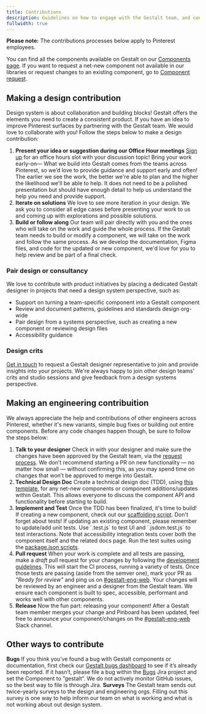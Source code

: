 ```yaml
---
title: Contributions
description: Guidelines on how to engage with the Gestalt team, and contribute.
fullwidth: true
---
```


**Please note:** The contributions processes below apply to Pinterest employees.

You can find all the components available on Gestalt on our [Components page](https://gestalt.pinterest.systems/web/overview). If you want to request a net-new component not available in our libraries or request changes to an existing component, go to [Component request](/team_support/component_request).

## Making a design contribution

Design system is about collaboration and building blocks! Gestalt offers the elements you need to create a consistent product. If you have an idea to improve Pinterest surfaces by partnering with the Gestalt team. We would love to collaborate with you! Follow the steps below to make a design contribution:

1. **Present your idea or suggestion during our Office Hour meetings**
    [Sign up](https://pinch.pinadmin.com/gestaltSignUp) for an office hours slot with your discussion topic!
    Bring your work early-on— What we build into Gestalt comes from the teams across Pinterest, so we’d love to provide guidance and support early and often! The earlier we see the work, the better we're able to plan and the higher the likelihood we'll be able to help. It does not need to be a polished presentation but should have enough detail to help us understand the help you need and provide support.
2. **Iterate on solutions**
    We love to see more iteration in your design. We ask you to consider all edge cases before presenting your work to us and coming up with explorations and possible solutions.
3. **Build or follow along**
   Our team will pair directly with you and the ones who will take on the work and guide the whole process. If the Gestalt team needs to build or modify a component, we will take on the work and follow the same process. As we develop the documentation, Figma files, and code for the updated or new component, we'd love for you to help review and be part of a final check.

### Pair design or consultancy

We love to contribute with product initiatives by placing a dedicated Gestalt designer in projects that need a design system perspective, such as:

- Support on turning a team-specific component into a Gestalt component
- Review and document patterns, guidelines and standards design org-wide
- Pair design from a systems perspective, such as creating a new component or reviewing design files
- Accessibility guidance

### Design crits

[Get in touch](https://pinch.pinadmin.com/gestaltSignUp) to request a Gestalt designer representative to join and provide insights into your projects. We're always happy to join other design teams' crits and studio sessions and give feedback from a design systems perspective.

## Making an engineering contribuition

We always appreciate the help and contributions of other engineers across Pinterest, whether it's new variants, simple bug fixes or building out entire components. Before any code changes happen though, be sure to follow the steps below:

1. **Talk to your designer**
   Check in with your designer and make sure the changes have been approved by the Gestalt team, via the [request process](/team_support/component_request). We don’t recommend starting a PR on new functionality — no matter how small — without confirming this, as you may spend time on changes that won’t be approved to merge into Gestalt.
2. **Technical Design Doc**
   Create a technical design doc (TDD), using [this template](https://pinch.pinadmin.com/gestaltTDD), for any net-new components or component additions/updates within Gestalt. This allows everyone to discuss the component API and functionality before starting to build.
3. **Implement and Test**
   Once the TDD has been finalized, it's time to build! If creating a new component, check out our [scaffolding script](https://github.com/pinterest/gestalt/blob/master/scripts/generateComponent.js). Don't forget about tests! If updating an existing component, please remember to update/add unit tests. Use \`.test.js\` to test UI and \`.jsdom.test.js\` to test interactions. Note that accessibility integration tests cover both the component itself and the related docs page. Run the test suites using the [package.json scripts](https://github.com/pinterest/gestalt/blob/master/package.json#L101).
4. **Pull request**
    When your work is complete and all tests are passing, make a _draft_ pull request for your changes by following the [development guidelines](/get_started/developers/installation). This will start the CI process, running a variety of tests. Once those tests are passing (aside from the semver one), mark your PR as _"Ready for review"_ and ping us on [#gestalt-eng-web](https://pinch.pinadmin.com/gestaltSlack). Your changes will be reviewed by an engineer and a designer from the Gestalt team. We ensure each component is built to spec, accessible, performant and works well with other components.
5. **Release**
   Now the fun part: releasing your component! After a Gestalt team member merges your change and Pinboard has been updated, feel free to announce your component/changes on the [#gestalt-eng-web](https://pinch.pinadmin.com/gestaltSlack) Slack channel.

## Other ways to contribute

**Bugs**
If you think you’ve found a bug with Gestalt components or documentation, first check our [Gestalt bugs dashboard](https://jira.pinadmin.com/secure/Dashboard.jspa?selectPageId=29639) to see if it’s already been reported. If it hasn’t, please file a bug within the [Bugs](https://pinch.pinadmin.cm/gestaltJiraBugs) Jira project and set the Component to ”gestalt”. We do not actively monitor GitHub issues, so the best way to file is through Jira.
**Surveys**
The Gestalt team sends out twice-yearly surveys to the design and engineering orgs. Filling out this survey is one way to help inform our team on what is working and what is not working about out design system.
